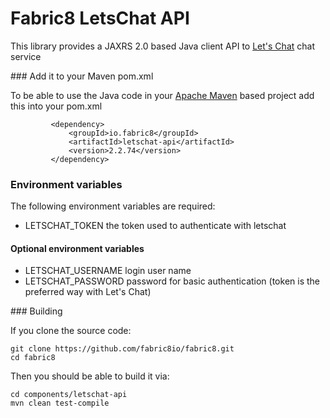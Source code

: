 Fabric8 LetsChat API
====================

This library provides a JAXRS 2.0 based Java client API to [Let's Chat](http://sdelements.github.io/lets-chat/) chat service

### Add it to your Maven pom.xml

To be able to use the Java code in your [Apache Maven](http://maven.apache.org/) based project add this into your pom.xml

             <dependency>
                 <groupId>io.fabric8</groupId>
                 <artifactId>letschat-api</artifactId>
                 <version>2.2.74</version>
             </dependency>

### Environment variables

The following environment variables are required:

* LETSCHAT_TOKEN the token used to authenticate with letschat

#### Optional environment variables

* LETSCHAT_USERNAME login user name
* LETSCHAT_PASSWORD password for basic authentication (token is the preferred way with Let's Chat)


### Building

If you clone the source code:

    git clone https://github.com/fabric8io/fabric8.git
    cd fabric8

Then you should be able to build it via:

    cd components/letschat-api
    mvn clean test-compile
